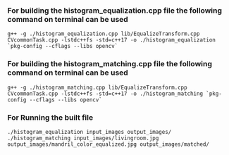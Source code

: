 ### For building the histogram_equalization.cpp file the following command on terminal can be used
``` shell
g++ -g ./histogram_equalization.cpp lib/EqualizeTransform.cpp CVcommonTask.cpp -lstdc++fs -std=c++17 -o ./histogram_equalization `pkg-config --cflags --libs opencv`
```
### For building the histogram_matching.cpp file the following command on terminal can be used
``` shell
g++ -g ./histogram_matching.cpp lib/EqualizeTransform.cpp CVcommonTask.cpp -lstdc++fs -std=c++17 -o ./histogram_matching `pkg-config --cflags --libs opencv`
```
### For Running the built file
```shell
./histogram_equalization input_images output_images/
./histogram_matching input_images/livingroom.jpg output_images/mandril_color_equalized.jpg output_images/matched/
```